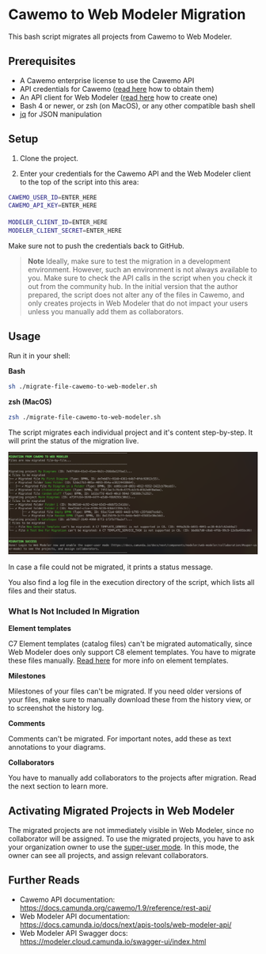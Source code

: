 # Cawemo to Web Modeler Migration

This bash script migrates all projects from Cawemo to Web Modeler.

## Prerequisites

* A Cawemo enterprise license to use the Cawemo API
* API credentials for Cawemo ([read here](https://docs.camunda.org/cawemo/1.9/reference/rest-api/overview/authentication/) how to obtain them)
* An API client for Web Modeler ([read here](https://docs.camunda.io/docs/next/apis-tools/web-modeler-api/#authentication) how to create one)
* Bash 4 or newer, or zsh (on MacOS), or any other compatible bash shell
* [jq](https://github.com/jqlang/jq/wiki/Installation) for JSON manipulation

## Setup

1. Clone the project.

2. Enter your credentials for the Cawemo API and the Web Modeler client to the top of the script into this area:

```bash
CAWEMO_USER_ID=ENTER_HERE
CAWEMO_API_KEY=ENTER_HERE

MODELER_CLIENT_ID=ENTER_HERE
MODELER_CLIENT_SECRET=ENTER_HERE
```

Make sure not to push the credentials back to GitHub.

> **Note**
> Ideally, make sure to test the migration in a development environment. However, such an environment is not always available to you. Make sure to check the API calls in the script when you check it out from the community hub. In the initial version that the author prepared, the script does not alter any of the files in Cawemo, and only creates projects in Web Modeler that do not impact your users unless you manually add them as collaborators.

## Usage

Run it in your shell:

**Bash**
```bash
sh ./migrate-file-cawemo-to-web-modeler.sh
```

**zsh (MacOS)**
```bash
zsh ./migrate-file-cawemo-to-web-modeler.sh
```

The script migrates each individual project and it's content step-by-step. It will print the status of the migration live.

![Migration example](./migration-example.png)

In case a file could not be migrated, it prints a status message.

You also find a log file in the execution directory of the script, which lists all files and their status. 

### What Is Not Included In Migration

**Element templates**

C7 Element templates (catalog files) can't be migrated automatically, since Web Modeler does only support C8 element templates. You have to migrate these files manually. [Read here](https://docs.camunda.io/docs/next/components/modeler/desktop-modeler/element-templates/defining-templates/) for more info on element templates.

**Milestones**

Milestones of your files can't be migrated. If you need older versions of your files, make sure to manually download these from the history view, or to screenshot the history log.

**Comments**

Comments can't be migrated. For important notes, add these as text annotations to your diagrams.

**Collaborators**

You have to manually add collaborators to the projects after migration. Read the next section to learn more.

## Activating Migrated Projects in Web Modeler

The migrated projects are not immediately visible in Web Modeler, since no collaborator will be assigned.
To use the migrated projects, you have to ask your organization owner to use the [super-user mode](https://docs.camunda.io/docs/next/components/modeler/web-modeler/collaboration/#super-user-mode). In this mode, the owner can see all projects, and assign relevant collaborators.

## Further Reads
* Cawemo API documentation: https://docs.camunda.org/cawemo/1.9/reference/rest-api/
* Web Modeler API documentation: https://docs.camunda.io/docs/next/apis-tools/web-modeler-api/
* Web Modeler API Swagger docs: https://modeler.cloud.camunda.io/swagger-ui/index.html
